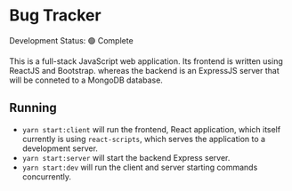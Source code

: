 # Bug Tracker

Development Status: 🟢 Complete

This is a full-stack JavaScript web application. Its frontend is written using ReactJS and Bootstrap. whereas the backend is an ExpressJS server that will be conneted to a MongoDB database.

## Running
- `yarn start:client` will run the frontend, React application, which itself currently is using `react-scripts`, which serves the application to a development server.
- `yarn start:server` will start the backend Express server.
- `yarn start:dev` will run the client and server starting commands concurrently.
